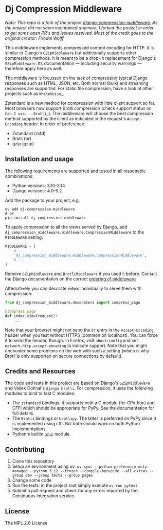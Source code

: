 # Dj Compression Middleware


*Note: This repo is a fork of the project [django-compression-middleware](https://github.com/friedelwolff/django-compression-middleware). As the project did not seem maintained anymore, I forked the project in order
to get some open PR's and issues resolved. Most of the credit goes to the original creator: Friedel Wolff.*


This middleware implements compressed content encoding for HTTP. It is similar
to Django's ``GZipMiddleware`` but additionally supports
other compression methods. It is meant to be a drop-in replacement for Django's
``GZipMiddleware``. Its documentation — including security warnings — therefore
apply here as well.

The middleware is focussed on the task of compressing typical Django responses
such as HTML, JSON, etc.  Both normal (bulk) and streaming responses are
supported. For static file compression, have a look at other projects such as
`WhiteNoise`_.

Zstandard is a new method for compression with little client support so far.
Most browsers now support Brotli compression (check support status on `Can I
use... Brotli`_). The middleware will choose the best compression method
supported by the client as indicated in the request's ``Accept-Encoding``
header. In order of preference:

- Zstandard (zstd)
- Brotli (br)
- gzip (gzip)

Installation and usage
----------------------

The following requirements are supported and tested in all reasonable
combinations:

- Python versions: 3.10–3.14
- Django versions: 4.0–5.2

Add the package to your project, e.g.

```shell
uv add dj-compression-middleware
# or
pip install dj-compression-middleware
```

To apply compression to all the views served by Django, add
``dj_compression_middleware.middleware.CompressionMiddleware`` to the
``MIDDLEWARE`` setting:


```python
MIDDLEWARE = [
    # ...
    'dj_compression_middleware.middleware.CompressionMiddleware',
    # ...
]
```

Remove ``GZipMiddleware`` and ``BrotliMiddleware`` if you used it before.
Consult the Django documentation on the correct [ordering of middleware](https://docs.djangoproject.com/en/dev/ref/middleware/#middleware-ordering)

Alternatively you can decorate views individually to serve them with
compression:

```python
from dj_compression_middleware.decorators import compress_page

@compress_page
def index_view(request):
    ...
```

Note that your browser might not send the ``br`` entry in the ``Accept-Encoding``
header when you test without HTTPS (common on localhost). You can force it to
send the header, though. In Firefox, visit ``about:config`` and set
``network.http.accept-encoding`` to indicate support. Note that you might
encounter some problems on the web with such a setting (which is why Brotli is
only supported on secure connections by default).

Credits and Resources
---------------------

The code and tests in this project are based on Django's ``GZipMiddleware`` and
Vašek Dohnal's ``django-brotli``. For compression, it uses the following modules
to bind to fast C modules:

- The `zstandard` bindings. It supports both a C module (for CPython) and CFFI
  which should be appropriate for PyPy. See the documentation for full details.
- The `Brotli` bindings or `brotlipy`. The latter is preferred on PyPy since
  it is implemented using cffi. But both should work on both Python
  implementations.
- Python's builtin `gzip` module.

Contributing
------------

1. Clone this repository
2. Setup an environment using uv: ``uv sync --python-preference only-managed --python 3.12 --frozen --compile-bytecode --all-extras --group dev --group tests --group pages``
3. Change some code
4. Run the tests: in the project root simply execute ``uv run pytest``
5. Submit a pull request and check for any errors reported by the Continuous Integration service.

License
-------

The MPL 2.0 License
